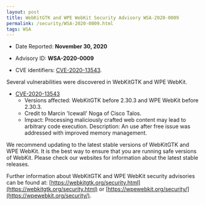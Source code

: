 ```yaml
---
layout: post
title: WebKitGTK and WPE WebKit Security Advisory WSA-2020-0009
permalink: /security/WSA-2020-0009.html
tags: WSA
---
```


* Date Reported: **November 30, 2020**

* Advisory ID: **WSA-2020-0009**

* CVE identifiers: [CVE-2020-13543](#CVE-2020-13543).


Several vulnerabilities were discovered in WebKitGTK and WPE WebKit.

* <a name="CVE-2020-13543" href="https://cve.mitre.org/cgi-bin/cvename.cgi?name=CVE-2020-13543">CVE-2020-13543</a>
  * Versions affected: WebKitGTK before 2.30.3 and WPE WebKit before
    2.30.3.
  * Credit to Marcin 'Icewall' Noga of Cisco Talos.
  * Impact: Processing maliciously crafted web content may lead to
    arbitrary code execution. Description: An use after free issue was
    addressed with improved memory management.


We recommend updating to the latest stable versions of WebKitGTK and WPE
WebKit. It is the best way to ensure that you are running safe versions
of WebKit. Please check our websites for information about the latest
stable releases.

Further information about WebKitGTK and WPE WebKit security advisories can be found at: 
[https://webkitgtk.org/security.html](https://webkitgtk.org/security.html) or [https://wpewebkit.org/security/](https://wpewebkit.org/security/).
